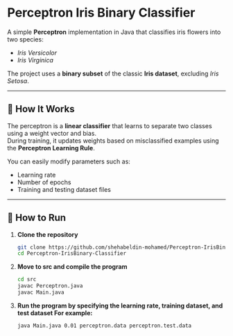 # Perceptron Iris Binary Classifier

A simple **Perceptron** implementation in Java that classifies iris flowers into two species:
- *Iris Versicolor*
- *Iris Virginica*

The project uses a **binary subset** of the classic **Iris dataset**, excluding *Iris Setosa*.

---

## 🧠 How It Works

The perceptron is a **linear classifier** that learns to separate two classes using a weight vector and bias.  
During training, it updates weights based on misclassified examples using the **Perceptron Learning Rule**.

You can easily modify parameters such as:
- Learning rate  
- Number of epochs  
- Training and testing dataset files  

---

## 🚀 How to Run

1. **Clone the repository**
   ```bash
   git clone https://github.com/shehabeldin-mohamed/Perceptron-IrisBinary-Classifier.git
   cd Perceptron-IrisBinary-Classifier
2. **Move to src and compile the program**
   ```bash
   cd src
   javac Perceptron.java
   javac Main.java
3. **Run the program by specifying the learning rate, training dataset, and test dataset
For example:**
   ```bash
   java Main.java 0.01 perceptron.data perceptron.test.data
